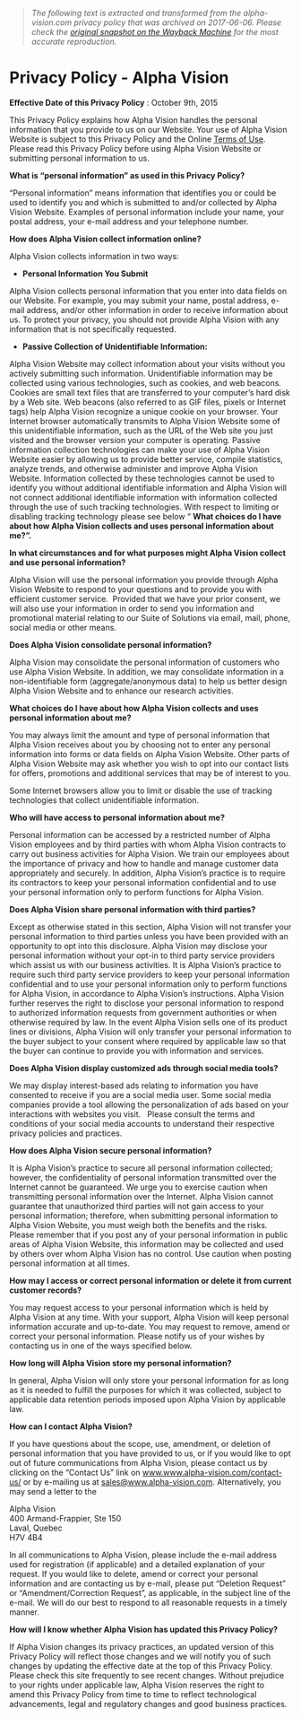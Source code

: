 > *The following text is extracted and transformed from the alpha-vision.com privacy policy that was archived on 2017-06-06. Please check the [original snapshot on the Wayback Machine](https://web.archive.org/web/20170606054600id_/http%3A//www.alpha-vision.com/privacy-policy) for the most accurate reproduction.*

# Privacy Policy - Alpha Vision

**Effective Date of this Privacy Policy** : October 9th, 2015

This Privacy Policy explains how Alpha Vision handles the personal information that you provide to us on our Website. Your use of Alpha Vision Website is subject to this Privacy Policy and the Online [Terms of Use](https://www.similac.ca/en/terms-use/). Please read this Privacy Policy before using Alpha Vision Website or submitting personal information to us.

**What is “personal information” as used in this Privacy Policy?**

“Personal information” means information that identifies you or could be used to identify you and which is submitted to and/or collected by Alpha Vision Website. Examples of personal information include your name, your postal address, your e-mail address and your telephone number.

**How does Alpha Vision collect information online?**

Alpha Vision collects information in two ways:

  * **Personal Information You Submit**



Alpha Vision collects personal information that you enter into data fields on our Website. For example, you may submit your name, postal address, e-mail address, and/or other information in order to receive information about us. To protect your privacy, you should not provide Alpha Vision with any information that is not specifically requested.

  * **Passive Collection of Unidentifiable Information:**



Alpha Vision Website may collect information about your visits without you actively submitting such information. Unidentifiable information may be collected using various technologies, such as cookies, and web beacons. Cookies are small text files that are transferred to your computer’s hard disk by a Web site. Web beacons (also referred to as GIF files, pixels or Internet tags) help Alpha Vision recognize a unique cookie on your browser. Your Internet browser automatically transmits to Alpha Vision Website some of this unidentifiable information, such as the URL of the Web site you just visited and the browser version your computer is operating. Passive information collection technologies can make your use of Alpha Vision Website easier by allowing us to provide better service, compile statistics, analyze trends, and otherwise administer and improve Alpha Vision Website. Information collected by these technologies cannot be used to identify you without additional identifiable information and Alpha Vision will not connect additional identifiable information with information collected through the use of such tracking technologies. With respect to limiting or disabling tracking technology please see below “ **What choices do I have about how Alpha Vision collects and uses personal information about me?”.**

**In what circumstances and for what purposes might Alpha Vision collect and use personal information?**

Alpha Vision will use the personal information you provide through Alpha Vision Website to respond to your questions and to provide you with efficient customer service.  Provided that we have your prior consent, we will also use your information in order to send you information and promotional material relating to our Suite of Solutions via email, mail, phone, social media or other means.

**Does Alpha Vision consolidate personal information?**

Alpha Vision may consolidate the personal information of customers who use Alpha Vision Website. In addition, we may consolidate information in a non-identifiable form (aggregate/anonymous data) to help us better design Alpha Vision Website and to enhance our research activities.

**What choices do I have about how Alpha Vision collects and uses personal information about me?**

You may always limit the amount and type of personal information that Alpha Vision receives about you by choosing not to enter any personal information into forms or data fields on Alpha Vision Website. Other parts of Alpha Vision Website may ask whether you wish to opt into our contact lists for offers, promotions and additional services that may be of interest to you.

Some Internet browsers allow you to limit or disable the use of tracking technologies that collect unidentifiable information.

**Who will have access to personal information about me?**

Personal information can be accessed by a restricted number of Alpha Vision employees and by third parties with whom Alpha Vision contracts to carry out business activities for Alpha Vision. We train our employees about the importance of privacy and how to handle and manage customer data appropriately and securely. In addition, Alpha Vision’s practice is to require its contractors to keep your personal information confidential and to use your personal information only to perform functions for Alpha Vision.

**Does Alpha Vision share personal information with third parties?**

Except as otherwise stated in this section, Alpha Vision will not transfer your personal information to third parties unless you have been provided with an opportunity to opt into this disclosure. Alpha Vision may disclose your personal information without your opt-in to third party service providers which assist us with our business activities. It is Alpha Vision’s practice to require such third party service providers to keep your personal information confidential and to use your personal information only to perform functions for Alpha Vision, in accordance to Alpha Vision’s instructions. Alpha Vision further reserves the right to disclose your personal information to respond to authorized information requests from government authorities or when otherwise required by law. In the event Alpha Vision sells one of its product lines or divisions, Alpha Vision will only transfer your personal information to the buyer subject to your consent where required by applicable law so that the buyer can continue to provide you with information and services.

**Does Alpha Vision display customized ads through social media tools?**

We may display interest-based ads relating to information you have consented to receive if you are a social media user. Some social media companies provide a tool allowing the personalization of ads based on your interactions with websites you visit.   Please consult the terms and conditions of your social media accounts to understand their respective privacy policies and practices.

**How does Alpha Vision secure personal information?**

It is Alpha Vision’s practice to secure all personal information collected; however, the confidentiality of personal information transmitted over the Internet cannot be guaranteed. We urge you to exercise caution when transmitting personal information over the Internet. Alpha Vision cannot guarantee that unauthorized third parties will not gain access to your personal information; therefore, when submitting personal information to Alpha Vision Website, you must weigh both the benefits and the risks. Please remember that if you post any of your personal information in public areas of Alpha Vision Website, this information may be collected and used by others over whom Alpha Vision has no control. Use caution when posting personal information at all times.

**How may I access or correct personal information or delete it from current customer records?**

You may request access to your personal information which is held by Alpha Vision at any time. With your support, Alpha Vision will keep personal information accurate and up-to-date. You may request to remove, amend or correct your personal information. Please notify us of your wishes by contacting us in one of the ways specified below.

**How long will Alpha Vision store my personal information?**

In general, Alpha Vision will only store your personal information for as long as it is needed to fulfill the purposes for which it was collected, subject to applicable data retention periods imposed upon Alpha Vision by applicable law.

**How can I contact Alpha Vision?**

If you have questions about the scope, use, amendment, or deletion of personal information that you have provided to us, or if you would like to opt out of future communications from Alpha Vision, please contact us by clicking on the “Contact Us” link on www.www.alpha-vision.com/contact-us/ or by e-mailing us at [sales@www.alpha-vision.com](mailto:sales@www.alpha-vision.com). Alternatively, you may send a letter to the

Alpha Vision  
400 Armand-Frappier, Ste 150  
Laval, Quebec  
H7V 4B4

In all communications to Alpha Vision, please include the e-mail address used for registration (if applicable) and a detailed explanation of your request. If you would like to delete, amend or correct your personal information and are contacting us by e-mail, please put “Deletion Request” or “Amendment/Correction Request”, as applicable, in the subject line of the e-mail. We will do our best to respond to all reasonable requests in a timely manner.

**How will I know whether Alpha Vision has updated this Privacy Policy?**

If Alpha Vision changes its privacy practices, an updated version of this Privacy Policy will reflect those changes and we will notify you of such changes by updating the effective date at the top of this Privacy Policy. Please check this site frequently to see recent changes. Without prejudice to your rights under applicable law, Alpha Vision reserves the right to amend this Privacy Policy from time to time to reflect technological advancements, legal and regulatory changes and good business practices.
